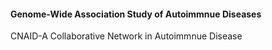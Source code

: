 #### Genome-Wide Association Study of Autoimmnue Diseases
CNAID-A Collaborative Network in Autoimmnue Disease
